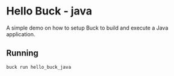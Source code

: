 # Hello Buck - java

A simple demo on how to setup Buck to build and execute a Java application.

## Running

```
buck run hello_buck_java
```
